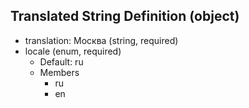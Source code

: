 ## Translated String Definition (object)

+ translation: Москва (string, required)
+ locale (enum, required)
    + Default: ru
    + Members
        + ru
        + en
